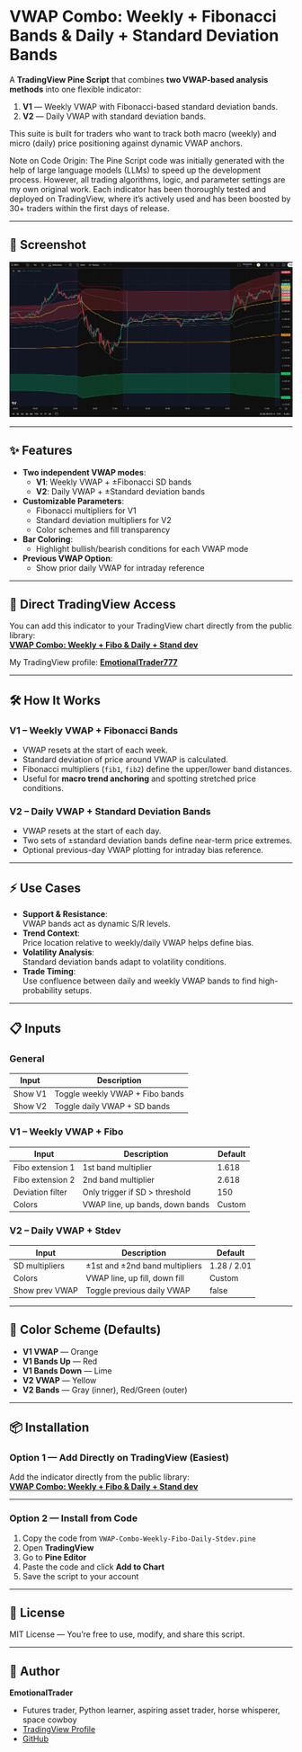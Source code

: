 # VWAP Combo: Weekly + Fibonacci Bands & Daily + Standard Deviation Bands

A **TradingView Pine Script** that combines **two VWAP-based analysis methods** into one flexible indicator:

1. **V1** — Weekly VWAP with Fibonacci-based standard deviation bands.
2. **V2** — Daily VWAP with standard deviation bands.

This suite is built for traders who want to track both macro (weekly) and micro (daily) price positioning against dynamic VWAP anchors.

Note on Code Origin:
The Pine Script code was initially generated with the help of large language models (LLMs) to speed up the development process. However, all trading algorithms, logic, and parameter settings are my own original work. Each indicator has been thoroughly tested and deployed on TradingView, where it’s actively used and has been boosted by 30+ traders within the first days of release.

---

## 📸 Screenshot

![VWAP-COMBO](Screenshot.JPG)

---

## ✨ Features

- **Two independent VWAP modes**:
  - **V1**: Weekly VWAP + ±Fibonacci SD bands
  - **V2**: Daily VWAP + ±Standard deviation bands
- **Customizable Parameters**:
  - Fibonacci multipliers for V1
  - Standard deviation multipliers for V2
  - Color schemes and fill transparency
- **Bar Coloring**:
  - Highlight bullish/bearish conditions for each VWAP mode
- **Previous VWAP Option**:
  - Show prior daily VWAP for intraday reference

---

## 📎 Direct TradingView Access

You can add this indicator to your TradingView chart directly from the public library:  
**[VWAP Combo: Weekly + Fibo & Daily + Stand dev](https://www.tradingview.com/script/4QzabT8i-VWAP-Combo-Weekly-Fibo-Daily-Stand-dev/)**

My TradingView profile: **[EmotionalTrader777](https://www.tradingview.com/u/EmotionalTrader777/)**

---

## 🛠 How It Works

### **V1 – Weekly VWAP + Fibonacci Bands**
- VWAP resets at the start of each week.
- Standard deviation of price around VWAP is calculated.
- Fibonacci multipliers (`fib1`, `fib2`) define the upper/lower band distances.
- Useful for **macro trend anchoring** and spotting stretched price conditions.

### **V2 – Daily VWAP + Standard Deviation Bands**
- VWAP resets at the start of each day.
- Two sets of ±standard deviation bands define near-term price extremes.
- Optional previous-day VWAP plotting for intraday bias reference.

---

## ⚡ Use Cases

- **Support & Resistance**:  
  VWAP bands act as dynamic S/R levels.
- **Trend Context**:  
  Price location relative to weekly/daily VWAP helps define bias.
- **Volatility Analysis**:  
  Standard deviation bands adapt to volatility conditions.
- **Trade Timing**:  
  Use confluence between daily and weekly VWAP bands to find high-probability setups.

---

## 📋 Inputs

### **General**
| Input            | Description                           |
|------------------|---------------------------------------|
| Show V1          | Toggle weekly VWAP + Fibo bands       |
| Show V2          | Toggle daily VWAP + SD bands          |

### **V1 – Weekly VWAP + Fibo**
| Input            | Description                           | Default |
|------------------|---------------------------------------|---------|
| Fibo extension 1 | 1st band multiplier                   | 1.618   |
| Fibo extension 2 | 2nd band multiplier                   | 2.618   |
| Deviation filter | Only trigger if SD > threshold        | 150     |
| Colors           | VWAP line, up bands, down bands       | Custom  |

### **V2 – Daily VWAP + Stdev**
| Input            | Description                           | Default |
|------------------|---------------------------------------|---------|
| SD multipliers   | ±1st and ±2nd band multipliers         | 1.28 / 2.01 |
| Colors           | VWAP line, up fill, down fill         | Custom  |
| Show prev VWAP   | Toggle previous daily VWAP            | false   |

---

## 🎨 Color Scheme (Defaults)
- **V1 VWAP** — Orange
- **V1 Bands Up** — Red
- **V1 Bands Down** — Lime
- **V2 VWAP** — Yellow
- **V2 Bands** — Gray (inner), Red/Green (outer)

---

## 📦 Installation

### Option 1 — Add Directly on TradingView (Easiest)
Add the indicator directly from the public library:  
**[VWAP Combo: Weekly + Fibo & Daily + Stand dev](https://www.tradingview.com/script/4QzabT8i-VWAP-Combo-Weekly-Fibo-Daily-Stand-dev/)**

---

### Option 2 — Install from Code
1. Copy the code from `VWAP-Combo-Weekly-Fibo-Daily-Stdev.pine`
2. Open **TradingView**
3. Go to **Pine Editor**
4. Paste the code and click **Add to Chart**
5. Save the script to your account

---

## 📜 License

MIT License — You’re free to use, modify, and share this script.

---

## 👤 Author

**EmotionalTrader**  
- Futures trader, Python learner, aspiring asset trader, horse whisperer, space cowboy  
- [TradingView Profile](https://www.tradingview.com/u/EmotionalTrader777/)  
- [GitHub](https://github.com/EmotionalTrader)

